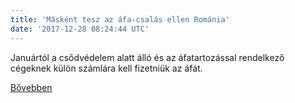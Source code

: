 ```yaml
---
title: 'Másként tesz az áfa-csalás ellen Románia'
date: '2017-12-28 08:24:44 UTC'
---
```


Januártól a csődvédelem alatt álló és az áfatartozással rendelkező cégeknek külön számlára kell fizetniük az áfát.


[Bővebben](http://ift.tt/2DokjiO)
